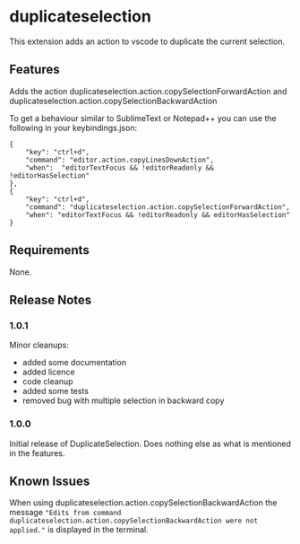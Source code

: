 # duplicateselection

This extension adds an action to vscode to duplicate the current selection.

## Features

Adds the action duplicateselection.action.copySelectionForwardAction and duplicateselection.action.copySelectionBackwardAction

To get a behaviour similar to SublimeText or Notepad++ you can use the following in your keybindings.json:
```
{
	"key": "ctrl+d",
	"command": "editor.action.copyLinesDownAction",
	"when":  "editorTextFocus && !editorReadonly && !editorHasSelection"
},
{
	"key": "ctrl+d",
	"command": "duplicateselection.action.copySelectionForwardAction",
	"when": "editorTextFocus && !editorReadonly && editorHasSelection"
}
```

## Requirements

None.

## Release Notes

### 1.0.1

Minor cleanups:
* added some documentation
* added licence
* code cleanup
* added some tests
* removed bug with multiple selection in backward copy

### 1.0.0

Initial release of DuplicateSelection. Does nothing else as what is mentioned in the features.

## Known Issues

When using duplicateselection.action.copySelectionBackwardAction the message ```"Edits from command duplicateselection.action.copySelectionBackwardAction were not applied."``` is displayed in the terminal.
